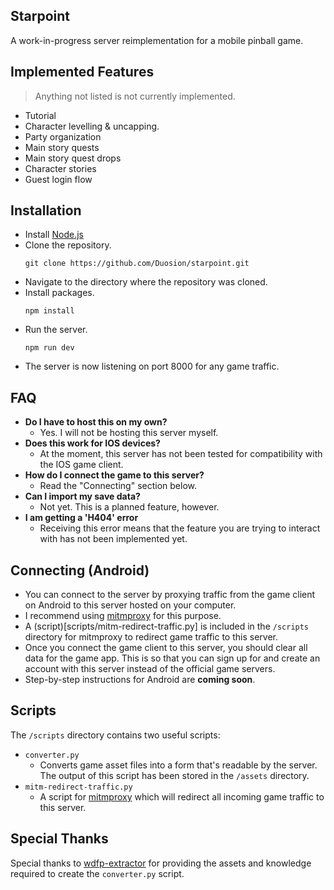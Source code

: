 ## Starpoint
A work-in-progress server reimplementation for a mobile pinball game.

## Implemented Features
> Anything not listed is not currently implemented.
* Tutorial
* Character levelling & uncapping.
* Party organization
* Main story quests
* Main story quest drops
* Character stories
* Guest login flow

## Installation
- Install [Node.js](https://nodejs.org/en/download/package-manager)
- Clone the repository.
  ```
  git clone https://github.com/Duosion/starpoint.git
  ```
- Navigate to the directory where the repository was cloned.
- Install packages.
  ```
  npm install
  ```
- Run the server.
  ```
  npm run dev
  ```
- The server is now listening on port 8000 for any game traffic.

## FAQ
- **Do I have to host this on my own?**
  - Yes. I will not be hosting this server myself.
- **Does this work for IOS devices?**
  - At the moment, this server has not been tested for compatibility with the IOS game client.
- **How do I connect the game to this server?**
  - Read the "Connecting" section below.
- **Can I import my save data?**
  - Not yet. This is a planned feature, however.
- **I am getting a 'H404' error**
  - Receiving this error means that the feature you are trying to interact with has not been implemented yet.

## Connecting (Android)
- You can connect to the server by proxying traffic from the game client on Android to this server hosted on your computer.
- I recommend using [mitmproxy](https://mitmproxy.org/) for this purpose.
- A (script)[scripts/mitm-redirect-traffic.py] is included in the ``/scripts`` directory for mitmproxy to redirect game traffic to this server.
- Once you connect the game client to this server, you should clear all data for the game app. This is so that you can sign up for and create an   account with this server instead of the official game servers.
- Step-by-step instructions for Android are **coming soon**.

## Scripts
The ``/scripts`` directory contains two useful scripts:
- ``converter.py``
  - Converts game asset files into a form that's readable by the server. The output of this script has been stored in the ``/assets`` directory.
- ``mitm-redirect-traffic.py``
  - A script for [mitmproxy](https://mitmproxy.org/) which will redirect all incoming game traffic to this server.

## Special Thanks
Special thanks to [wdfp-extractor](https://github.com/ScripterSugar/wdfp-extractor) for providing the assets and knowledge required to create the ``converter.py`` script.